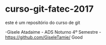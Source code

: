 # curso-git-fatec-2017

este é um repositório do curso de git

-Gisele Atadaime - ADS Noturno 4º Semestre - https://github.com/GiseleTamie/
Good
